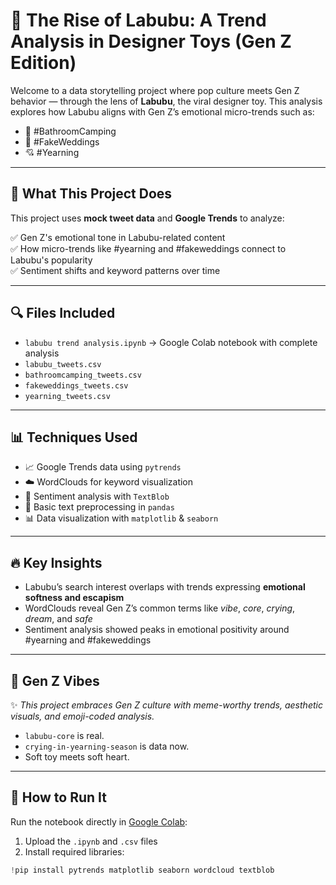 # 🌟 The Rise of Labubu: A Trend Analysis in Designer Toys (Gen Z Edition)

Welcome to a data storytelling project where pop culture meets Gen Z behavior — through the lens of **Labubu**, the viral designer toy. This analysis explores how Labubu aligns with Gen Z’s emotional micro-trends such as:

- 🛁 #BathroomCamping  
- 💍 #FakeWeddings  
- 💘 #Yearning  

---

## 📌 What This Project Does

This project uses **mock tweet data** and **Google Trends** to analyze:

✅ Gen Z's emotional tone in Labubu-related content  
✅ How micro-trends like #yearning and #fakeweddings connect to Labubu's popularity  
✅ Sentiment shifts and keyword patterns over time  

---

## 🔍 Files Included

- `labubu trend analysis.ipynb` → Google Colab notebook with complete analysis
- `labubu_tweets.csv`
- `bathroomcamping_tweets.csv`
- `fakeweddings_tweets.csv`
- `yearning_tweets.csv`

---

## 📊 Techniques Used

- 📈 Google Trends data using `pytrends`
- ☁️ WordClouds for keyword visualization
- 💬 Sentiment analysis with `TextBlob`
- 🧹 Basic text preprocessing in `pandas`
- 📊 Data visualization with `matplotlib` & `seaborn`

---

## 🔥 Key Insights

- Labubu’s search interest overlaps with trends expressing **emotional softness and escapism**
- WordClouds reveal Gen Z’s common terms like *vibe*, *core*, *crying*, *dream*, and *safe*
- Sentiment analysis showed peaks in emotional positivity around #yearning and #fakeweddings

---

## 🎨 Gen Z Vibes

✨ *This project embraces Gen Z culture with meme-worthy trends, aesthetic visuals, and emoji-coded analysis.*

- `labubu-core` is real.
- `crying-in-yearning-season` is data now.
- Soft toy meets soft heart.

---

## 🚀 How to Run It

Run the notebook directly in [Google Colab](https://colab.research.google.com/):

1. Upload the `.ipynb` and `.csv` files  
2. Install required libraries:
```python
!pip install pytrends matplotlib seaborn wordcloud textblob
